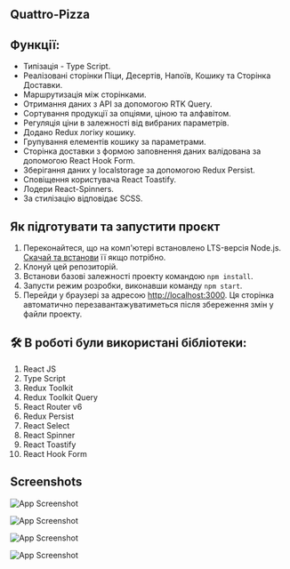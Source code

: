 ## Quattro-Pizza

## Функції:
 - Типізація - Type Script.
 - Реалізовані сторінки Піци, Десертів, Напоїв, Кошику та Сторінка Доставки.
 - Маршрутизація між сторінками.
 - Отримання даних з API за допомогою RTK Query.
 - Сортування продукції за опціями, ціною та алфавітом.
 - Регуляція ціни в залежності від вибраних параметрів.
 - Додано Redux логіку кошику.
 - Групування елементів кошику за параметрами.
 - Сторінка доставки з формою заповнення даних валідована за допомогою React Hook Form.
 - Зберігання даних у localstorage за допомогою Redux Persist.
 - Сповіщення користувача React Toastify.
 - Лодери React-Spinners.
 - За стилізацію відповідає SCSS.

## Як підготувати та запустити проєкт

1. Переконайтеся, що на комп'ютері встановлено LTS-версія Node.js.
   [Скачай та встанови](https://nodejs.org/en/) її якщо потрібно.
2. Клонуй цей репозиторій.
3. Встанови базові залежності проекту командою `npm install`.
4. Запусти режим розробки, виконавши команду `npm start`.
5. Перейди у браузері за адресою [http://localhost:3000](http://localhost:3000).
   Ця сторінка автоматично перезавантажуватиметься після збереження змін у файли проекту.

## 🛠 В роботі були використані бібліотеки:
1. React JS
2. Type Script
3. Redux Toolkit
4. Redux Toolkit Query
5. React Router v6
6. Redux Persist
7. React Select
8. React Spinner
9. React Toastify
10. React Hook Form


## Screenshots

![App Screenshot](https://d3dehtdmp2rwcw.cloudfront.net/ms_560954/Z6i0LB6PKuavn19qVMVXYujKGeixy2/%25D0%25A1%25D0%25BD%25D0%25B8%25D0%25BC%25D0%25BE%25D0%25BA%2B%25D1%258D%25D0%25BA%25D1%2580%25D0%25B0%25D0%25BD%25D0%25B0%2B2023-03-08%2B185716.jpg?Expires=1678296600&Signature=VcuwDfTkmwUYQv-dfsxcSX1i~RbsCLAJcipyZRaJ85RX6U4g1zc98cZSmCQv1onQEqYVKvennzvJ-pBvRPwKNu0OXswf0BPJJaBDg1dKtLbufQBziDA8W5~-lsZjI6s9b5Nzl3km8knZcSlZlQeffcgHWrkKQ0cH76ndcj97rTNYlrMmGvwLLTALKMZvY0RK5tJt5KU5tZG7jO8JSCrH77YVAHXFG1-8UZv~c~hiqrANgHx15sbWxYBVBtjqmojtAahq7bH7wqdxxztlGfjCPCGncO7c4E1i92V4y~N4ooxXiXoZ44eKYtTNmTCFb0R9YwHbl7fDPkuAyux1c1tNcQ__&Key-Pair-Id=APKAJBCGYQYURKHBGCOA)

![App Screenshot](https://d3dehtdmp2rwcw.cloudfront.net/ms_560954/dtlOMYmLbgbDDQXtW1ao97J04bg4xR/%25D0%25A1%25D0%25BD%25D0%25B8%25D0%25BC%25D0%25BE%25D0%25BA%2B%25D1%258D%25D0%25BA%25D1%2580%25D0%25B0%25D0%25BD%25D0%25B0%2B2023-03-08%2B185559.jpg?Expires=1678296600&Signature=Thk9wt0W6pSRrqK7fZPgkkWiOClKRqv9Liz2weamF67LYzLkPD4Do-YLxiUwuzRqs2m9AC~uo3o-icD4lNfXouO7N3yS1Q0wh8vBcIMq~Xy9nFsM7AqWcuScptoV9O3RQ7getsWSBUWwxYlrEzoOzVIbyEeRmpE7ZrYJUX4RrQsJoVY1fFFe-4Hq4W-0h3jJEE8aq72fMysdB5yK5XYRyqk2QtixLWUf0yqvO8IcRJg7qp5LdKifKFDzLowGeflj8wGWTUwIHUAwQn2f7C4vatavPZOPtJvF~fjHT8Efto5qMDXkmC8XyJiIZ-ptyiCrX5oRAtL~OfayB6ysYfESkA__&Key-Pair-Id=APKAJBCGYQYURKHBGCOA)

![App Screenshot](https://d3dehtdmp2rwcw.cloudfront.net/ms_560954/cOXm2Xfrfx7iq0oI0dcsc78LaQN3Xh/%25D0%25A1%25D0%25BD%25D0%25B8%25D0%25BC%25D0%25BE%25D0%25BA%2B%25D1%258D%25D0%25BA%25D1%2580%25D0%25B0%25D0%25BD%25D0%25B0%2B2023-03-08%2B185501.jpg?Expires=1678296600&Signature=NfPP8E8TbpEboswUWfaD3vBfQiYZs~9nwXW9oPKLXfWnGKTxRJ-1pSBwYCPSAQytvNVuqnSlHFOLlSdLnRKYk4rFuAiJ0IpOJ1F2ayQdIyk~whxU4tAbgidBORHrP2~Q1meVajtptYMKvdrPu1jqTlTl2YdTXU6ohd2gDMHXagvWtCLnObZIXBnYr6ge188GqCFVZU4fjMAwwYyHGbrJY4~8c9WY3C3HLr7xCu5wMVIdv7FzLR-Qk35qwkRA-rEE2jA5PaNyPt4OzZ~zvABlAFIe417cK8J5U6Vpj4VXsFLegOARmoIUWEAPM3td4xC27vSGvPi5rA9w-xJwn1aflg__&Key-Pair-Id=APKAJBCGYQYURKHBGCOA)

![App Screenshot](https://d3dehtdmp2rwcw.cloudfront.net/ms_560954/FyRTkS4qvywTugUaQ49ProvyHylZ0d/%25D0%25A1%25D0%25BD%25D0%25B8%25D0%25BC%25D0%25BE%25D0%25BA%2B%25D1%258D%25D0%25BA%25D1%2580%25D0%25B0%25D0%25BD%25D0%25B0%2B2023-03-08%2B185858.jpg?Expires=1678296600&Signature=SmHHUfa2hDOhrU1SobIYbCvo~Dnapkzc8Nzw7KhKb6ZY8Qcq2aP6Sq8EwuQLCg8sdbnNmMA12ZzIIvElU347Q0QiSWK8hQaNJ5yWkmSTN5c9Xm6wNbNwZTlmjLvDm2r2goRGv36AdmbEGq9TYFLJ5HzmoWtW-KH5yxa3gRx08tPgs2hysqjTIh3HecBrDXUZ1VEfruA1-L4BmmIcvArTpzMbc49bdCkFcuA-4v-3wVYc3Qhdsjux9aa5is8~M1NSMzrt09nOSFj8hJyPEJfuULyN~0Sxxaf0G86nFNGEJfspBl5fITwLi5B1rfogwRI4m1zM8iifO~~eqSmmT2bqKw__&Key-Pair-Id=APKAJBCGYQYURKHBGCOA)
